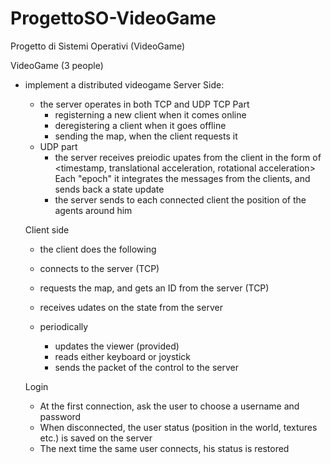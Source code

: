 # ProgettoSO-VideoGame
Progetto di Sistemi Operativi (VideoGame)

VideoGame (3 people)
   - implement a distributed videogame
     Server Side:
     - the server operates in both TCP and UDP
       TCP Part
       - registerning a new client when it comes online
       - deregistering a client when it goes offline
       - sending the map, when the client requests it
     - UDP part
       - the server receives preiodic upates from the client
         in the form of
	 <timestamp, translational acceleration, rotational acceleration>
	 Each "epoch" it integrates the messages from the clients,
	 and sends back a state update
       - the server sends to each connected client
         the position of the agents around him

     Client side
     - the client does the following
     - connects to the server (TCP)
     - requests the map, and gets an ID from the server (TCP)
     - receives udates on the state from the server

     - periodically
       - updates the viewer (provided)
       - reads either keyboard or joystick
       - sends the <UDP> packet of the control to the server
     
     Login
     - At the first connection, ask the user to choose a username and password
     - When disconnected, the user status (position in the world, textures etc.) is saved on the server
     - The next time the same user connects, his status is restored
